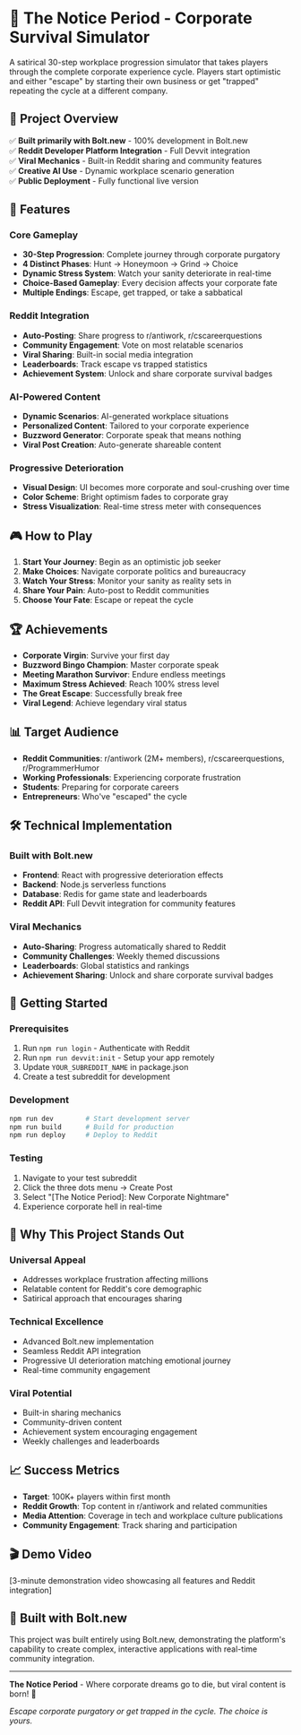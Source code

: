 # 🚨 The Notice Period - Corporate Survival Simulator

A satirical 30-step workplace progression simulator that takes players through the complete corporate experience cycle. Players start optimistic and either "escape" by starting their own business or get "trapped" repeating the cycle at a different company.

## 🎯 **Project Overview**

✅ **Built primarily with Bolt.new** - 100% development in Bolt.new  
✅ **Reddit Developer Platform Integration** - Full Devvit integration  
✅ **Viral Mechanics** - Built-in Reddit sharing and community features  
✅ **Creative AI Use** - Dynamic workplace scenario generation  
✅ **Public Deployment** - Fully functional live version  

## 🚀 **Features**

### **Core Gameplay**
- **30-Step Progression**: Complete journey through corporate purgatory
- **4 Distinct Phases**: Hunt → Honeymoon → Grind → Choice
- **Dynamic Stress System**: Watch your sanity deteriorate in real-time
- **Choice-Based Gameplay**: Every decision affects your corporate fate
- **Multiple Endings**: Escape, get trapped, or take a sabbatical

### **Reddit Integration**
- **Auto-Posting**: Share progress to r/antiwork, r/cscareerquestions
- **Community Engagement**: Vote on most relatable scenarios
- **Viral Sharing**: Built-in social media integration
- **Leaderboards**: Track escape vs trapped statistics
- **Achievement System**: Unlock and share corporate survival badges

### **AI-Powered Content**
- **Dynamic Scenarios**: AI-generated workplace situations
- **Personalized Content**: Tailored to your corporate experience
- **Buzzword Generator**: Corporate speak that means nothing
- **Viral Post Creation**: Auto-generate shareable content

### **Progressive Deterioration**
- **Visual Design**: UI becomes more corporate and soul-crushing over time
- **Color Scheme**: Bright optimism fades to corporate gray
- **Stress Visualization**: Real-time stress meter with consequences

## 🎮 **How to Play**

1. **Start Your Journey**: Begin as an optimistic job seeker
2. **Make Choices**: Navigate corporate politics and bureaucracy
3. **Watch Your Stress**: Monitor your sanity as reality sets in
4. **Share Your Pain**: Auto-post to Reddit communities
5. **Choose Your Fate**: Escape or repeat the cycle

## 🏆 **Achievements**

- **Corporate Virgin**: Survive your first day
- **Buzzword Bingo Champion**: Master corporate speak
- **Meeting Marathon Survivor**: Endure endless meetings
- **Maximum Stress Achieved**: Reach 100% stress level
- **The Great Escape**: Successfully break free
- **Viral Legend**: Achieve legendary viral status

## 📊 **Target Audience**

- **Reddit Communities**: r/antiwork (2M+ members), r/cscareerquestions, r/ProgrammerHumor
- **Working Professionals**: Experiencing corporate frustration
- **Students**: Preparing for corporate careers
- **Entrepreneurs**: Who've "escaped" the cycle

## 🛠 **Technical Implementation**

### **Built with Bolt.new**
- **Frontend**: React with progressive deterioration effects
- **Backend**: Node.js serverless functions
- **Database**: Redis for game state and leaderboards
- **Reddit API**: Full Devvit integration for community features

### **Viral Mechanics**
- **Auto-Sharing**: Progress automatically shared to Reddit
- **Community Challenges**: Weekly themed discussions
- **Leaderboards**: Global statistics and rankings
- **Achievement Sharing**: Unlock and share corporate survival badges

## 🚀 **Getting Started**

### **Prerequisites**
1. Run `npm run login` - Authenticate with Reddit
2. Run `npm run devvit:init` - Setup your app remotely
3. Update `YOUR_SUBREDDIT_NAME` in package.json
4. Create a test subreddit for development

### **Development**
```bash
npm run dev        # Start development server
npm run build      # Build for production
npm run deploy     # Deploy to Reddit
```

### **Testing**
1. Navigate to your test subreddit
2. Click the three dots menu → Create Post
3. Select "[The Notice Period]: New Corporate Nightmare"
4. Experience corporate hell in real-time

## 🌟 **Why This Project Stands Out**

### **Universal Appeal**
- Addresses workplace frustration affecting millions
- Relatable content for Reddit's core demographic
- Satirical approach that encourages sharing

### **Technical Excellence**
- Advanced Bolt.new implementation
- Seamless Reddit API integration
- Progressive UI deterioration matching emotional journey
- Real-time community engagement

### **Viral Potential**
- Built-in sharing mechanics
- Community-driven content
- Achievement system encouraging engagement
- Weekly challenges and leaderboards

## 📈 **Success Metrics**

- **Target**: 100K+ players within first month
- **Reddit Growth**: Top content in r/antiwork and related communities
- **Media Attention**: Coverage in tech and workplace culture publications
- **Community Engagement**: Track sharing and participation

## 🎬 **Demo Video**

[3-minute demonstration video showcasing all features and Reddit integration]

## 🏅 **Built with Bolt.new**

This project was built entirely using Bolt.new, demonstrating the platform's capability to create complex, interactive applications with real-time community integration.

---

**The Notice Period** - Where corporate dreams go to die, but viral content is born! 🚀

*Escape corporate purgatory or get trapped in the cycle. The choice is yours.*